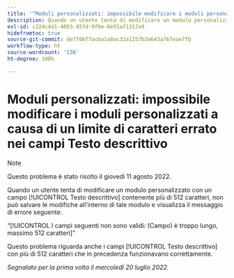 ```yaml
---
title: '“Moduli personalizzati: impossibile modificare i moduli personalizzati a causa di un limite di caratteri errato nei campi Testo descrittivo”'
description: Quando un utente tenta di modificare un modulo personalizzato con un campo Testo descrittivo contenente più di 512 caratteri, non può salvare le modifiche all’interno di tale modulo.
exl-id: c224c4d1-4003-45fd-9f9e-0e55af1317e9
hidefromtoc: true
source-git-commit: de7f66f7acba1a0ac32a1257b2e643a767eae7fb
workflow-type: ht
source-wordcount: '138'
ht-degree: 100%

---
```


# Moduli personalizzati: impossibile modificare i moduli personalizzati a causa di un limite di caratteri errato nei campi Testo descrittivo

>[!NOTE]
>
> Questo problema è stato risolto il giovedì 11 agosto 2022.

Quando un utente tenta di modificare un modulo personalizzato con un campo [!UICONTROL Testo descrittivo] contenente più di 512 caratteri, non può salvare le modifiche all’interno di tale modulo e visualizza il messaggio di errore seguente:

“[!UICONTROL I campi seguenti non sono validi: (Campo) è troppo lungo, massimo 512 caratteri]”

Questo problema riguarda anche i campi [!UICONTROL Testo descrittivo] con più di 512 caratteri che in precedenza funzionavano correttamente.


_Segnalato per la prima volta il mercoledì 20 luglio 2022._
